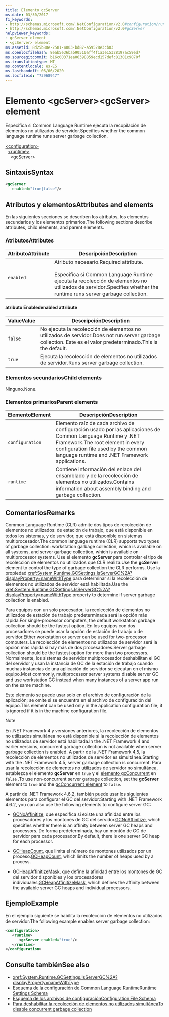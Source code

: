 ```yaml
---
title: Elemento gcServer
ms.date: 03/30/2017
f1_keywords:
- http://schemas.microsoft.com/.NetConfiguration/v2.0#configuration/runtime/gcServer
- http://schemas.microsoft.com/.NetConfiguration/v2.0#gcServer
helpviewer_keywords:
- gcServer element
- <gcServer> element
ms.assetid: 8d25b80e-2581-4803-bd87-a59528e3cb03
ms.openlocfilehash: 8eab5e36bab90510aff4f1a3e15328197ac59ed7
ms.sourcegitcommit: b16c00371ea06398859ecd157defc81301c9070f
ms.translationtype: MT
ms.contentlocale: es-ES
ms.lasthandoff: 06/06/2020
ms.locfileid: "73968947"
---
```

# <a name="gcserver-element"></a><span data-ttu-id="58240-102">Elemento \<gcServer></span><span class="sxs-lookup"><span data-stu-id="58240-102">\<gcServer> element</span></span>

<span data-ttu-id="58240-103">Especifica si Common Language Runtime ejecuta la recopilación de elementos no utilizados de servidor.</span><span class="sxs-lookup"><span data-stu-id="58240-103">Specifies whether the common language runtime runs server garbage collection.</span></span>

[\<configuration>](../configuration-element.md)\
&nbsp;&nbsp;[\<runtime>](runtime-element.md)\
&nbsp;&nbsp;&nbsp;&nbsp;\<gcServer>

## <a name="syntax"></a><span data-ttu-id="58240-104">Sintaxis</span><span class="sxs-lookup"><span data-stu-id="58240-104">Syntax</span></span>

```xml
<gcServer
   enabled="true|false"/>
```

## <a name="attributes-and-elements"></a><span data-ttu-id="58240-105">Atributos y elementos</span><span class="sxs-lookup"><span data-stu-id="58240-105">Attributes and elements</span></span>

<span data-ttu-id="58240-106">En las siguientes secciones se describen los atributos, los elementos secundarios y los elementos primarios.</span><span class="sxs-lookup"><span data-stu-id="58240-106">The following sections describe attributes, child elements, and parent elements.</span></span>

### <a name="attributes"></a><span data-ttu-id="58240-107">Atributos</span><span class="sxs-lookup"><span data-stu-id="58240-107">Attributes</span></span>

|<span data-ttu-id="58240-108">Atributo</span><span class="sxs-lookup"><span data-stu-id="58240-108">Attribute</span></span>|<span data-ttu-id="58240-109">Descripción</span><span class="sxs-lookup"><span data-stu-id="58240-109">Description</span></span>|
|---------------|-----------------|
|`enabled`|<span data-ttu-id="58240-110">Atributo necesario.</span><span class="sxs-lookup"><span data-stu-id="58240-110">Required attribute.</span></span><br /><br /><span data-ttu-id="58240-111">Especifica si Common Language Runtime ejecuta la recolección de elementos no utilizados de servidor.</span><span class="sxs-lookup"><span data-stu-id="58240-111">Specifies whether the runtime runs server garbage collection.</span></span>|

#### <a name="enabled-attribute"></a><span data-ttu-id="58240-112">atributo Enabled</span><span class="sxs-lookup"><span data-stu-id="58240-112">enabled attribute</span></span>

|<span data-ttu-id="58240-113">Value</span><span class="sxs-lookup"><span data-stu-id="58240-113">Value</span></span>|<span data-ttu-id="58240-114">Descripción</span><span class="sxs-lookup"><span data-stu-id="58240-114">Description</span></span>|
|-----------|-----------------|
|`false`|<span data-ttu-id="58240-115">No ejecuta la recolección de elementos no utilizados de servidor.</span><span class="sxs-lookup"><span data-stu-id="58240-115">Does not run server garbage collection.</span></span> <span data-ttu-id="58240-116">Este es el valor predeterminado.</span><span class="sxs-lookup"><span data-stu-id="58240-116">This is the default.</span></span>|
|`true`|<span data-ttu-id="58240-117">Ejecuta la recolección de elementos no utilizados de servidor.</span><span class="sxs-lookup"><span data-stu-id="58240-117">Runs server garbage collection.</span></span>|

### <a name="child-elements"></a><span data-ttu-id="58240-118">Elementos secundarios</span><span class="sxs-lookup"><span data-stu-id="58240-118">Child elements</span></span>

<span data-ttu-id="58240-119">Ninguno.</span><span class="sxs-lookup"><span data-stu-id="58240-119">None.</span></span>

### <a name="parent-elements"></a><span data-ttu-id="58240-120">Elementos primarios</span><span class="sxs-lookup"><span data-stu-id="58240-120">Parent elements</span></span>

|<span data-ttu-id="58240-121">Elemento</span><span class="sxs-lookup"><span data-stu-id="58240-121">Element</span></span>|<span data-ttu-id="58240-122">Descripción</span><span class="sxs-lookup"><span data-stu-id="58240-122">Description</span></span>|
|-------------|-----------------|
|`configuration`|<span data-ttu-id="58240-123">Elemento raíz de cada archivo de configuración usado por las aplicaciones de Common Language Runtime y .NET Framework.</span><span class="sxs-lookup"><span data-stu-id="58240-123">The root element in every configuration file used by the common language runtime and .NET Framework applications.</span></span>|
|`runtime`|<span data-ttu-id="58240-124">Contiene información del enlace del ensamblado y de la recolección de elementos no utilizados.</span><span class="sxs-lookup"><span data-stu-id="58240-124">Contains information about assembly binding and garbage collection.</span></span>|

## <a name="remarks"></a><span data-ttu-id="58240-125">Comentarios</span><span class="sxs-lookup"><span data-stu-id="58240-125">Remarks</span></span>

<span data-ttu-id="58240-126">Common Language Runtime (CLR) admite dos tipos de recolección de elementos no utilizados: de estación de trabajo, que está disponible en todos los sistemas, y de servidor, que está disponible en sistemas multiprocesador.</span><span class="sxs-lookup"><span data-stu-id="58240-126">The common language runtime (CLR) supports two types of garbage collection: workstation garbage collection, which is available on all systems, and server garbage collection, which is available on multiprocessor systems.</span></span> <span data-ttu-id="58240-127">Use el elemento **gcServer** para controlar el tipo de recolección de elementos no utilizados que CLR realiza.</span><span class="sxs-lookup"><span data-stu-id="58240-127">Use the **gcServer** element to control the type of garbage collection the CLR performs.</span></span> <span data-ttu-id="58240-128">Use la propiedad <xref:System.Runtime.GCSettings.IsServerGC%2A?displayProperty=nameWithType> para determinar si la recolección de elementos no utilizados de servidor está habilitada.</span><span class="sxs-lookup"><span data-stu-id="58240-128">Use the <xref:System.Runtime.GCSettings.IsServerGC%2A?displayProperty=nameWithType> property to determine if server garbage collection is enabled.</span></span>

<span data-ttu-id="58240-129">Para equipos con un solo procesador, la recolección de elementos no utilizados de estación de trabajo predeterminada será la opción más rápida.</span><span class="sxs-lookup"><span data-stu-id="58240-129">For single-processor computers, the default workstation garbage collection should be the fastest option.</span></span> <span data-ttu-id="58240-130">En los equipos con dos procesadores se puede usar la opción de estación de trabajo o de servidor.</span><span class="sxs-lookup"><span data-stu-id="58240-130">Either workstation or server can be used for two-processor computers.</span></span> <span data-ttu-id="58240-131">La recolección de elementos no utilizados de servidor será la opción más rápida si hay más de dos procesadores.</span><span class="sxs-lookup"><span data-stu-id="58240-131">Server garbage collection should be the fastest option for more than two processors.</span></span> <span data-ttu-id="58240-132">Normalmente, los sistemas de servidor multiprocesador deshabilitan el GC del servidor y usan la instancia de GC de la estación de trabajo cuando muchas instancias de una aplicación de servidor se ejecutan en el mismo equipo.</span><span class="sxs-lookup"><span data-stu-id="58240-132">Most commonly, multiprocessor server systems disable server GC and use workstation GC instead when many instances of a server app run on the same machine.</span></span>

<span data-ttu-id="58240-133">Este elemento se puede usar solo en el archivo de configuración de la aplicación; se omite si se encuentra en el archivo de configuración del equipo.</span><span class="sxs-lookup"><span data-stu-id="58240-133">This element can be used only in the application configuration file; it is ignored if it is in the machine configuration file.</span></span>

> [!NOTE]
> <span data-ttu-id="58240-134">En .NET Framework 4 y versiones anteriores, la recolección de elementos no utilizados simultánea no está disponible si la recolección de elementos no utilizados de servidor está habilitada.</span><span class="sxs-lookup"><span data-stu-id="58240-134">In the .NET Framework 4 and earlier versions, concurrent garbage collection is not available when server garbage collection is enabled.</span></span> <span data-ttu-id="58240-135">A partir de la .NET Framework 4,5, la recolección de elementos no utilizados de servidor es simultánea.</span><span class="sxs-lookup"><span data-stu-id="58240-135">Starting with the .NET Framework 4.5, server garbage collection is concurrent.</span></span> <span data-ttu-id="58240-136">Para usar la recolección de elementos no utilizados de servidor no simultánea, establezca el elemento **gcServer** en `true` y el [elemento gcConcurrent](gcconcurrent-element.md) en `false` .</span><span class="sxs-lookup"><span data-stu-id="58240-136">To use non-concurrent server garbage collection, set the **gcServer** element to `true` and the [gcConcurrent element](gcconcurrent-element.md) to `false`.</span></span>

<span data-ttu-id="58240-137">A partir de .NET Framework 4.6.2, también puede usar los siguientes elementos para configurar el GC del servidor:</span><span class="sxs-lookup"><span data-stu-id="58240-137">Starting with .NET Framework 4.6.2, you can also use the following elements to configure server GC:</span></span>

- <span data-ttu-id="58240-138">[GCNoAffinitize](gcnoaffinitize-element.md), que especifica si existe una afinidad entre los procesadores y los montones de GC del servidor.</span><span class="sxs-lookup"><span data-stu-id="58240-138">[GCNoAffinitize](gcnoaffinitize-element.md), which specifies whether there is an affinity between server GC heaps and processors.</span></span> <span data-ttu-id="58240-139">De forma predeterminada, hay un montón de GC de servidor para cada procesador.</span><span class="sxs-lookup"><span data-stu-id="58240-139">By default, there is one server GC heap for each processor.</span></span>

- <span data-ttu-id="58240-140">[GCHeapCount](gcheapcount-element.md), que limita el número de montones utilizados por un proceso.</span><span class="sxs-lookup"><span data-stu-id="58240-140">[GCHeapCount](gcheapcount-element.md), which limits the number of heaps used by a process.</span></span>

- <span data-ttu-id="58240-141">[GCHeapAffinitizeMask](gcheapaffinitizemask-element.md), que define la afinidad entre los montones de GC del servidor disponibles y los procesadores individuales.</span><span class="sxs-lookup"><span data-stu-id="58240-141">[GCHeapAffinitizeMask](gcheapaffinitizemask-element.md), which defines the affinity between the available server GC heaps and individual processors.</span></span>

## <a name="example"></a><span data-ttu-id="58240-142">Ejemplo</span><span class="sxs-lookup"><span data-stu-id="58240-142">Example</span></span>

<span data-ttu-id="58240-143">En el ejemplo siguiente se habilita la recolección de elementos no utilizados de servidor:</span><span class="sxs-lookup"><span data-stu-id="58240-143">The following example enables server garbage collection:</span></span>

```xml
<configuration>
   <runtime>
      <gcServer enabled="true"/>
   </runtime>
</configuration>
```

## <a name="see-also"></a><span data-ttu-id="58240-144">Consulte también</span><span class="sxs-lookup"><span data-stu-id="58240-144">See also</span></span>

- <xref:System.Runtime.GCSettings.IsServerGC%2A?displayProperty=nameWithType>
- [<span data-ttu-id="58240-145">Esquema de la configuración de Common Language Runtime</span><span class="sxs-lookup"><span data-stu-id="58240-145">Runtime Settings Schema</span></span>](index.md)
- [<span data-ttu-id="58240-146">Esquema de los archivos de configuración</span><span class="sxs-lookup"><span data-stu-id="58240-146">Configuration File Schema</span></span>](../index.md)
- [<span data-ttu-id="58240-147">Para deshabilitar la recolección de elementos no utilizados simultánea</span><span class="sxs-lookup"><span data-stu-id="58240-147">To disable concurrent garbage collection</span></span>](gcconcurrent-element.md#to-disable-background-garbage-collection)
